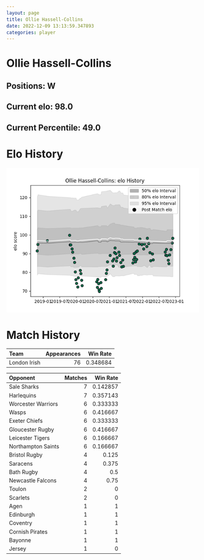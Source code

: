 ```yaml
---  
layout: page  
title: Ollie Hassell-Collins  
date: 2022-12-09 13:13:59.347893  
categories: player  
---
```

# Ollie Hassell-Collins

## Positions: W

## Current elo: 98.0

## Current Percentile: 49.0

# Elo History


![elo history](history_OllieHassell-Collins.png)
# Match History


| Team         |   Appearances |   Win Rate |
|:-------------|--------------:|-----------:|
| London Irish |            76 |   0.348684 |

| Opponent           |   Matches |   Win Rate |
|:-------------------|----------:|-----------:|
| Sale Sharks        |         7 |   0.142857 |
| Harlequins         |         7 |   0.357143 |
| Worcester Warriors |         6 |   0.333333 |
| Wasps              |         6 |   0.416667 |
| Exeter Chiefs      |         6 |   0.333333 |
| Gloucester Rugby   |         6 |   0.416667 |
| Leicester Tigers   |         6 |   0.166667 |
| Northampton Saints |         6 |   0.166667 |
| Bristol Rugby      |         4 |   0.125    |
| Saracens           |         4 |   0.375    |
| Bath Rugby         |         4 |   0.5      |
| Newcastle Falcons  |         4 |   0.75     |
| Toulon             |         2 |   0        |
| Scarlets           |         2 |   0        |
| Agen               |         1 |   1        |
| Edinburgh          |         1 |   1        |
| Coventry           |         1 |   1        |
| Cornish Pirates    |         1 |   1        |
| Bayonne            |         1 |   1        |
| Jersey             |         1 |   0        |